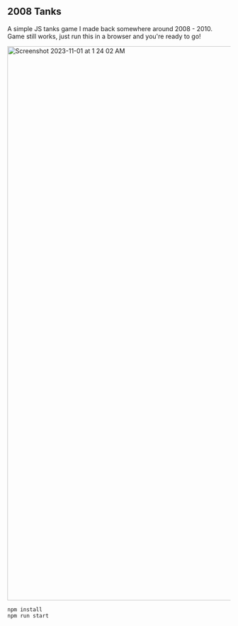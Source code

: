 ## 2008 Tanks

A simple JS tanks game I made back somewhere around 2008 - 2010. Game still works, just run this in a browser and you're ready to go! 

<img width="1252" alt="Screenshot 2023-11-01 at 1 24 02 AM" src="https://github.com/mikemunsie/tanks/assets/553665/6218b90b-80cf-477b-a7a4-fc22f8b65028">



```
npm install
npm run start
```
